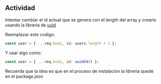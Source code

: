 ## Actividad

Intentar cambiar el id actual que se genera con el length del array y crearlo usando la libreria de [uuid](https://www.npmjs.com/package/uuid)

Reemplazar este codigo:
```javascript
const user = { ...req.body, id: users.length + 1 };
```

Y usar algo como:
```javascript
const user = { ...req.body, id: uuidV4() };
```

Recuerda que la idea es que en el proceso de instalacion la libreria quede en el package.json